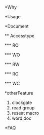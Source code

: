 *Why 

*Usage

*Document

** Accesstype

*** RO

*** WO

*** RW

*** RC

*** WC

*otherFeature
1. clockgate
2. read group
3. reseat macro
4. word.doc

*FAQ

